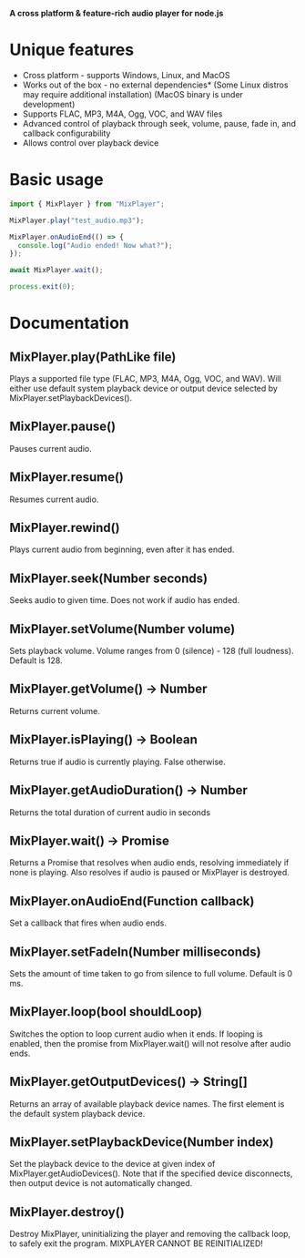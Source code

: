 **A cross platform & feature-rich audio player for node.js**

# Unique features

- Cross platform - supports Windows, Linux, and MacOS
- Works out of the box - no external dependencies\* (Some Linux distros may require additional installation) (MacOS binary is under development)
- Supports FLAC, MP3, M4A, Ogg, VOC, and WAV files
- Advanced control of playback through seek, volume, pause, fade in, and callback configurability
- Allows control over playback device

# Basic usage

```javascript
import { MixPlayer } from "MixPlayer";

MixPlayer.play("test_audio.mp3");

MixPlayer.onAudioEnd(() => {
  console.log("Audio ended! Now what?");
});

await MixPlayer.wait();

process.exit(0);
```

# Documentation

## MixPlayer.play(PathLike file)

Plays a supported file type (FLAC, MP3, M4A, Ogg, VOC, and WAV). Will either use default system playback device or output device selected by MixPlayer.setPlaybackDevices().

## MixPlayer.pause()

Pauses current audio.

## MixPlayer.resume()

Resumes current audio.

## MixPlayer.rewind()

Plays current audio from beginning, even after it has ended.

## MixPlayer.seek(Number seconds)

Seeks audio to given time. Does not work if audio has ended.

## MixPlayer.setVolume(Number volume)

Sets playback volume. Volume ranges from 0 (silence) - 128 (full loudness). Default is 128.

## MixPlayer.getVolume() -> Number

Returns current volume.

## MixPlayer.isPlaying() -> Boolean

Returns true if audio is currently playing. False otherwise.

## MixPlayer.getAudioDuration() -> Number

Returns the total duration of current audio in seconds

## MixPlayer.wait() -> Promise

Returns a Promise that resolves when audio ends, resolving immediately if none is playing. Also resolves if audio is paused or MixPlayer is destroyed.

## MixPlayer.onAudioEnd(Function callback)

Set a callback that fires when audio ends.

## MixPlayer.setFadeIn(Number milliseconds)

Sets the amount of time taken to go from silence to full volume. Default is 0 ms.

## MixPlayer.loop(bool shouldLoop)

Switches the option to loop current audio when it ends. If looping is enabled, then the promise from MixPlayer.wait() will not resolve after audio ends.

## MixPlayer.getOutputDevices() -> String[]

Returns an array of available playback device names. The first element is the default system playback device.

## MixPlayer.setPlaybackDevice(Number index)

Set the playback device to the device at given index of MixPlayer.getAudioDevices(). Note that if the specified device disconnects, then output device is not automatically changed.

## MixPlayer.destroy()

Destroy MixPlayer, uninitializing the player and removing the callback loop, to safely exit the program. MIXPLAYER CANNOT BE REINITIALIZED!

